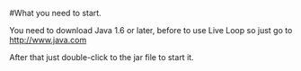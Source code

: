 #What you need to start.

You need to download Java 1.6 or later, before to use Live Loop so just go to
http://www.java.com

After that just double-click to the jar file to start it.